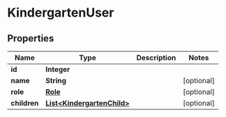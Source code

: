 
# KindergartenUser

## Properties
Name | Type | Description | Notes
------------ | ------------- | ------------- | -------------
**id** | **Integer** |  | 
**name** | **String** |  |  [optional]
**role** | [**Role**](Role.md) |  |  [optional]
**children** | [**List&lt;KindergartenChild&gt;**](KindergartenChild.md) |  |  [optional]



